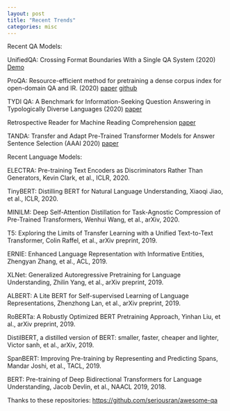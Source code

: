 ```yaml
---
layout: post
title: "Recent Trends"
categories: misc
---
```

Recent QA Models:




UnifiedQA: Crossing Format Boundaries With a Single QA System (2020)
[Demo](https://unifiedqa.apps.allenai.org/)

ProQA: Resource-efficient method for pretraining a dense corpus index for open-domain QA and IR. (2020)
[paper]( https://arxiv.org/pdf/2005.00038.pdf)
[github]( https://github.com/xwhan/ProQA)

TYDI QA: A Benchmark for Information-Seeking Question Answering in Typologically Diverse Languages (2020)
[paper]( https://arxiv.org/ftp/arxiv/papers/2003/2003.05002.pdf)

Retrospective Reader for Machine Reading Comprehension
[paper](https://arxiv.org/pdf/2001.09694v2.pdf)

TANDA: Transfer and Adapt Pre-Trained Transformer Models for Answer Sentence Selection (AAAI 2020)
[paper](https://arxiv.org/pdf/1911.04118.pdf)

Recent Language Models:

ELECTRA: Pre-training Text Encoders as Discriminators Rather Than Generators, Kevin Clark, et al., ICLR, 2020.

TinyBERT: Distilling BERT for Natural Language Understanding, Xiaoqi Jiao, et al., ICLR, 2020.

MINILM: Deep Self-Attention Distillation for Task-Agnostic Compression of Pre-Trained Transformers, Wenhui Wang, et al., arXiv, 2020.


T5: Exploring the Limits of Transfer Learning with a Unified Text-to-Text Transformer, Colin Raffel, et al., arXiv preprint, 2019.


ERNIE: Enhanced Language Representation with Informative Entities, Zhengyan Zhang, et al., ACL, 2019.


XLNet: Generalized Autoregressive Pretraining for Language Understanding, Zhilin Yang, et al., arXiv preprint, 2019.


ALBERT: A Lite BERT for Self-supervised Learning of Language Representations, Zhenzhong Lan, et al., arXiv preprint, 2019.


RoBERTa: A Robustly Optimized BERT Pretraining Approach, Yinhan Liu, et al., arXiv preprint, 2019.


DistilBERT, a distilled version of BERT: smaller, faster, cheaper and lighter, Victor sanh, et al., arXiv, 2019.


SpanBERT: Improving Pre-training by Representing and Predicting Spans, Mandar Joshi, et al., TACL, 2019.


BERT: Pre-training of Deep Bidirectional Transformers for Language Understanding, Jacob Devlin, et al., NAACL 2019, 2018.



Thanks to these repositories:
https://github.com/seriousran/awesome-qa

